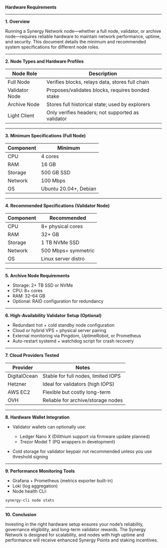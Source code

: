 **Hardware Requirements**

---

**1. Overview**

Running a Synergy Network node—whether a full node, validator, or archive node—requires reliable hardware to maintain network performance, uptime, and security. This document details the minimum and recommended system specifications for different node roles.

---

**2. Node Types and Hardware Profiles**

| Node Role      | Description                                       |
| -------------- | ------------------------------------------------- |
| Full Node      | Verifies blocks, relays data, stores full chain   |
| Validator Node | Proposes/validates blocks, requires bonded stake  |
| Archive Node   | Stores full historical state; used by explorers   |
| Light Client   | Only verifies headers; not supported as validator |

---

**3. Minimum Specifications (Full Node)**

| Component | Minimum               |
| --------- | --------------------- |
| CPU       | 4 cores               |
| RAM       | 16 GB                 |
| Storage   | 500 GB SSD            |
| Network   | 100 Mbps              |
| OS        | Ubuntu 20.04+, Debian |

---

**4. Recommended Specifications (Validator Node)**

| Component | Recommended         |
| --------- | ------------------- |
| CPU       | 8+ physical cores   |
| RAM       | 32+ GB              |
| Storage   | 1 TB NVMe SSD       |
| Network   | 500 Mbps+ symmetric |
| OS        | Linux server distro |

---

**5. Archive Node Requirements**

* Storage: 2+ TB SSD or NVMe
* CPU: 8+ cores
* RAM: 32–64 GB
* Optional: RAID configuration for redundancy

---

**6. High-Availability Validator Setup (Optional)**

* Redundant hot + cold standby node configuration
* Cloud or hybrid VPS + physical server pairing
* External monitoring via Pingdom, UptimeRobot, or Prometheus
* Auto-restart systemd + watchdog script for crash recovery

---

**7. Cloud Providers Tested**

| Provider     | Notes                               |
| ------------ | ----------------------------------- |
| DigitalOcean | Stable for full nodes, limited IOPS |
| Hetzner      | Ideal for validators (high IOPS)    |
| AWS EC2      | Flexible but costly long-term       |
| OVH          | Reliable for archive/storage nodes  |

---

**8. Hardware Wallet Integration**

* Validator wallets can optionally use:

  * Ledger Nano X (Dilithium support via firmware update planned)
  * Trezor Model T (PQ wrappers in development)
* Cold storage for validator keypair not recommended unless you use threshold signing

---

**9. Performance Monitoring Tools**

* Grafana + Prometheus (metrics exporter built-in)
* Loki (log aggregation)
* Node health CLI:

```bash
synergy-cli node stats
```

---

**10. Conclusion**

Investing in the right hardware setup ensures your node’s reliability, governance eligibility, and long-term validator rewards. The Synergy Network is designed for scalability, and nodes with high uptime and performance will receive enhanced Synergy Points and staking incentives.
